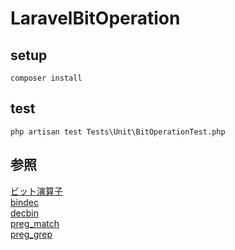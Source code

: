 # LaravelBitOperation  
  
## setup  
```
composer install
```
  
## test  
```
php artisan test Tests\Unit\BitOperationTest.php
```
  
## 参照  
[ビット演算子](https://www.php.net/manual/ja/language.operators.bitwise.php)  
[bindec](https://www.php.net/manual/ja/function.bindec.php)  
[decbin](https://www.php.net/manual/ja/function.decbin.php)  
[preg_match](https://www.php.net/manual/ja/function.preg-match.php)  
[preg_grep](https://www.php.net/manual/ja/function.preg-grep.php)  
